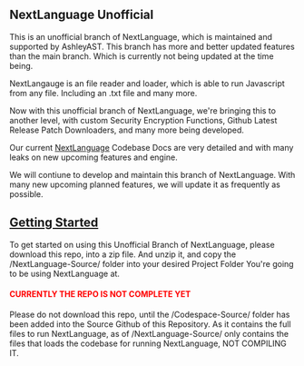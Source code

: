 ## NextLanguage Unofficial
This is an unofficial branch of NextLanguage, which is maintained
and supported by AshleyAST. This branch has more and better updated
features than the main branch. Which is currently not being updated
at the time being.

NextLangauge is an file reader and loader, which is able to
run Javascript from any file. Including an .txt file and many more.

Now with this unofficial branch of NextLanguage, we're bringing this
to another level, with custom Security Encryption Functions, Github Latest Release
Patch Downloaders, and many more being developed.

Our current [NextLanguage](https://nxoscloud.github.io/landing) Codebase Docs are very detailed and with
many leaks on new upcoming features and engine.

We will contiune to develop and maintain this branch of NextLanguage.
With many new upcoming planned features, we will update it as frequently as possible.

## [Getting Started](https://nxoscloud.github.io/landing)
To get started on using this Unofficial Branch of NextLanguage, please
download this repo, into a zip file. And unzip it, and copy the /NextLanguage-Source/
folder into your desired Project Folder You're going to be using NextLanguage at.

<h4 style="color: red">CURRENTLY THE REPO IS NOT COMPLETE YET</h4>
Please do not download this repo, until the /Codespace-Source/ folder has
been added into the Source Github of this Repository. As it contains the full
files to run NextLanguage, as of /NextLanguage-Source/ only contains the files
that loads the codebase for running NextLanguage, NOT COMPILING IT.